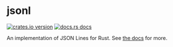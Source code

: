 # jsonl

[![crates.io version](https://img.shields.io/crates/v/jsonl.svg)](https://crates.io/crates/jsonl) [![docs.rs docs](https://img.shields.io/badge/docs-latest-blue.svg)](https://docs.rs/jsonl)

An implementation of JSON Lines for Rust. See [the docs](https://docs.rs/jsonl) for more.
